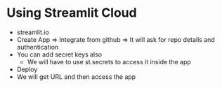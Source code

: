 # Using Streamlit Cloud

* streamlit.io
* Create App ⇒ Integrate from github ⇒ It will ask for repo details and authentication
* You can add secret keys also
  * We will have to use st.secrets to access it inside the app
* Deploy
* We will get URL and then access the app
